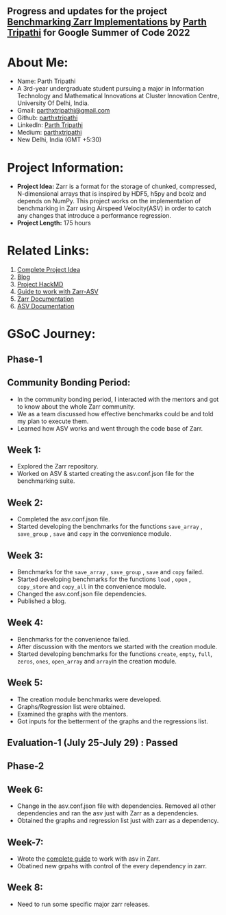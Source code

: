 ## Progress and updates for the project [Benchmarking Zarr Implementations](https://summerofcode.withgoogle.com/programs/2022/projects/qa93Xk9L) by [Parth Tripathi](https://github.com/parthxtripathi/) for Google Summer of Code 2022

# About Me:

- Name: Parth Tripathi
- A 3rd-year undergraduate student pursuing a major in Information Technology and Mathematical Innovations at Cluster Innovation Centre, University Of Delhi, India.
- Gmail: [parthxtripathi@gmail.com](parthxtripathi@gmail.com)
- Github: [parthxtripathi](https://github.com/parthxtripathi)
- LinkedIn: [Parth Tripathi](https://www.linkedin.com/in/parth-tripathi-689506202/)
- Medium: [parthxtripathi](https://medium.com/@parthxtripathi)
- New Delhi, India (GMT +5:30)

# Project Information:
- **Project Idea:** Zarr is a format for the storage of chunked, compressed, N-dimensional arrays that is inspired by HDF5, h5py and bcolz and depends on NumPy. This project works on the implementation of benchmarking in Zarr using Airspeed Velocity(ASV) in order to catch any changes that introduce a performance regression.
- **Project Length:** 175 hours

# Related Links:
1. [Complete Project Idea](https://summerofcode.withgoogle.com/programs/2022/projects/qa93Xk9L)
2. [Blog](https://medium.com/@parthxtripathi/pre-gsoc-journey-9a6a580b9014)
3. [Project HackMD](https://hackmd.io/TfAoFELyRMapjQqo3t5XnQ?view)
4. [Guide to work with Zarr-ASV](https://hackmd.io/uNr_pyaCRiyjBmmoDjvtHg)
5. [Zarr Documentation](https://zarr.readthedocs.io/en/stable/)
6. [ASV Documentation](https://asv.readthedocs.io/en/stable/)
 

# GSoC Journey:
## Phase-1
## Community Bonding Period: 
- In the community bonding period, I interacted with the mentors and got to know about the whole Zarr community.
- We as a team discussed how effective benchmarks could be and told my plan to execute them.
- Learned how ASV works and went through the code base of Zarr.

## Week 1:
- Explored the Zarr repository.
- Worked on ASV & started creating the asv.conf.json file for the benchmarking suite.

## Week 2: 
-  Completed the asv.conf.json file.
- Started developing the benchmarks for the functions `save_array` , `save_group` , `save` and `copy` in the convenience module.

## Week 3: 
- Benchmarks for the `save_array` , `save_group` , `save` and `copy` failed.
- Started developing benchmarks for the functions `load` , `open` , `copy_store` and `copy_all` in the convenience module. 
- Changed the asv.conf.json file dependencies. 
- Published a blog.

## Week 4:
- Benchmarks for the convenience failed.
- After discussion with the mentors we started with the creation module.
- Started developing benchmarks for the functions `create`, `empty`, `full`, `zeros`, `ones`, `open_array` and `array`in the creation module. 

## Week 5: 
- The creation module benchmarks were developed.
- Graphs/Regression list were obtained. 
- Examined the graphs with the mentors. 
- Got inputs for the betterment of the graphs and the regressions list.

## Evaluation-1 (July 25-July 29) : Passed

## Phase-2

## Week 6:
- Change in the asv.conf.json file with dependencies. Removed all other dependencies and ran the asv just with Zarr as a dependencies. 
- Obtained the graphs and regression list just with zarr as a dependency. 

## Week-7: 
- Wrote the [complete guide](https://hackmd.io/uNr_pyaCRiyjBmmoDjvtHg) to work with asv in Zarr. 
- Obatined new grpahs with control of the every dependency in zarr.  

## Week 8:
- Need to run some specific major zarr releases.